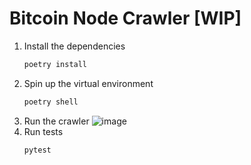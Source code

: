 # Bitcoin Node Crawler [WIP]

1. Install the dependencies
    ```bash
    poetry install
    ```
1. Spin up the virtual environment
    ```bash
    poetry shell
    ```
1. Run the crawler
    ![image](https://user-images.githubusercontent.com/1169974/55775967-27f5d900-5a69-11e9-8733-fb31f5add62d.png)
1. Run tests
    ```bash
    pytest
    ```
